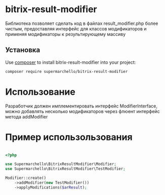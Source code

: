 # bitrix-result-modifier
Библиотека позволяет сделать код в файлах result_modifier.php более чистым, предоставляя интерфейс для классов модификаторов и применяя модификаторы к результирующему массиву

## Установка

Use [composer](https://getcomposer.org) to install bitrix-result-modifier into your project:

```sh
composer require supermarchello/bitrix-result-modifier
```

# Использование #

Разработчик должен имплементировать интерфейс ModifierInterface, можно добавлять несколько модификаторов через флюент интерфейс метода addModifier

# Пример использользования #

```php

<?php

use Supermarchello\BitrixResultModifier\Modifier;
use Supermarchello\BitrixResultModifier\TestModifier;

Modifier::create()
    ->addModifier(new TestModifier())
    ->applyModifications($arResult);
    
    
```

